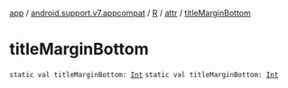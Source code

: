 [app](../../../index.md) / [android.support.v7.appcompat](../../index.md) / [R](../index.md) / [attr](index.md) / [titleMarginBottom](./title-margin-bottom.md)

# titleMarginBottom

`static val titleMarginBottom: `[`Int`](https://kotlinlang.org/api/latest/jvm/stdlib/kotlin/-int/index.html)
`static val titleMarginBottom: `[`Int`](https://kotlinlang.org/api/latest/jvm/stdlib/kotlin/-int/index.html)